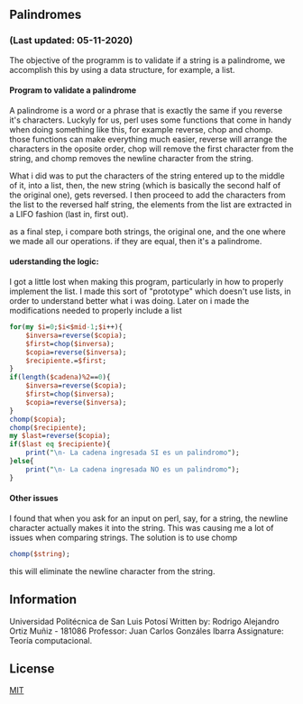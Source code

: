 ## Palindromes
### (Last updated: 05-11-2020)
The objective of the programm is to validate if a string is a palindrome, we accomplish this by using a data structure, for example, a list.


#### Program to validate a palindrome
  <p>A palindrome is a word or a phrase that is exactly the same if you reverse it's characters. 
	Luckyly for us, perl uses some functions that come in handy when doing something like this, for example reverse, chop and chomp. those functions can make everything much easier, reverse will arrange the characters in the oposite order, chop will remove the first character from the string, and chomp removes the newline character from the string.
	<p> What i did was to put the characters of the string entered up to the middle of it, into a list, then, the new string (which is basically the second half of the original one), gets reversed. I then proceed to add the characters from the list to the reversed half string, the elements from the list are extracted in a LIFO fashion (last in, first out).
	<p> as a final step, i compare both strings, the original one, and the one where we made all our operations. if they are equal, then it's a palindrome.
  

#### uderstanding the logic:

I got a little lost when making this program, particularly in how to properly implement the list. I made this sort of "prototype" which doesn't use lists, in order to understand better what i was doing. Later on i made the modifications needed to properly include a list
```perl
for(my $i=0;$i<$mid-1;$i++){
	$inversa=reverse($copia);
	$first=chop($inversa);	
	$copia=reverse($inversa);
	$recipiente.=$first;
}
if(length($cadena)%2==0){
	$inversa=reverse($copia);
	$first=chop($inversa);	
	$copia=reverse($inversa);
}
chomp($copia);
chomp($recipiente);
my $last=reverse($copia);
if($last eq $recipiente){
	print("\n- La cadena ingresada SI es un palindromo");
}else{
	print("\n- La cadena ingresada NO es un palindromo");
}
```
#### Other issues
I found that when you ask for an input on perl, say, for a string, the newline character actually makes it into the string.
This was causing me a lot of issues when comparing strings. The solution is to use chomp
```perl
chomp($string);
```
this will eliminate the newline character from the string.

## Information

Universidad Politécnica de San Luis Potosí
Written by: Rodrigo Alejandro Ortiz Muñiz - 181086
Professor: Juan Carlos Gonzáles Ibarra
Assignature: Teoría computacional.


## License
[MIT](https://choosealicense.com/licenses/mit/)
